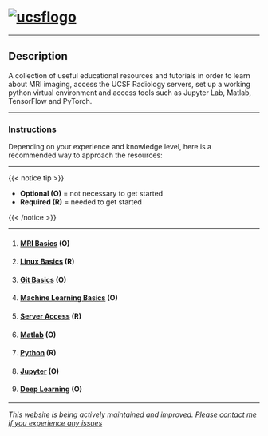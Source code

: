 # [![ucsflogo]][ucsfrad]

---

## Description

A collection of useful educational resources and tutorials in order to learn about MRI imaging, access the UCSF Radiology servers, set up a working python virtual environment and access tools such as Jupyter Lab, Matlab, TensorFlow and PyTorch.

---

### Instructions

Depending on your experience and knowledge level, here is a recommended way to approach the resources:

---

{{< notice tip >}}

- **Optional (O)** = not necessary to get started
- **Required (R)** = needed to get started

{{< /notice >}}

---

1. #### [MRI Basics][mrires] (O)

2. #### [Linux Basics][linuxres] (R)

3. #### [Git Basics][gitres] (O)

4. #### [Machine Learning Basics][mlres] (O)

5. #### [Server Access][serveraccessres] (R)

6. #### [Matlab][matlabres] (O)

7. #### [Python][pythonres] (R)

8. #### [Jupyter][jupyterres] (O)

9. #### [Deep Learning][dlres] (O)

---

*This website is being actively maintained and improved. [Please contact me if you experience any issues][mailme]*

[ucsflogo]: /materials/UCSF_sublogo_RadiologyBiomedicalImaging_navy_RGB.png "UCSF logo"
[ucsfrad]: https://radiology.ucsf.edu/
[mrires]: /page/mriresources
[linuxres]: /page/linuxresources
[gitres]: /page/gitresources
[mlres]: /page/mlresources
[serveraccessres]: /page/serveraccessresources
[matlabres]: /page/matlabresources
[pythonres]: /page/pythonresources
[jupyterres]: /page/jupyterresources
[dlres]: /page/dlresources
[mailme]: mailto:alejandro.moralesmartinez@ucsf.edu
